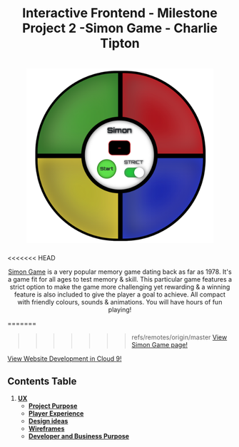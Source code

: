 <h1 align="center">
Interactive Frontend - Milestone Project 2 -Simon Game - Charlie Tipton
</h1>

<h1 align="center">
<img src="readme-images/design-images/main-simon-board.png" width=420 alt="Simon Board">
</h1>

<<<<<<< HEAD
<div align="center"> 

[Simon Game](https://charliejt.github.io/Simon-Memory-Game/) is a very popular memory game dating back as far as 1978. It's a game fit for all ages
to test memory & skill. This particular game features a strict option to make the game more challenging yet rewarding & a winning feature is also included
to give the player a goal to achieve. All compact with friendly colours, sounds & animations. You will have hours of fun playing!
<br>
</div>

=======
>>>>>>> refs/remotes/origin/master
[View Simon Game page!](https://charliejt.github.io/Simon-Memory-Game/)

[View Website Development in Cloud 9!](https://ide.c9.io/charliejt/interactive_frontend_project)


## Contents Table

1. [**UX**](#ux)
    - [**Project Purpose**](#project-purpose)
    - [**Player Experience**](#player-experience)
    - [**Design ideas**](#design-choices)
    - [**Wireframes**](#wireframes)
    - [**Developer and Business Purpose**](#developer-and-Business-Goals)
